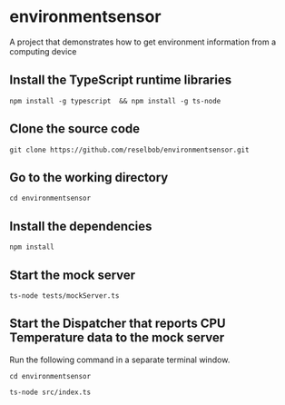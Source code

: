 # environmentsensor
A project that demonstrates how to get environment information from a computing device

## Install the TypeScript runtime libraries

`npm install -g typescript  && npm install -g ts-node`

## Clone the source code

`git clone https://github.com/reselbob/environmentsensor.git`

## Go to the working directory

`cd environmentsensor`

## Install the dependencies

`npm install`

## Start the mock server

`ts-node tests/mockServer.ts`

## Start the Dispatcher that reports CPU Temperature data to the mock server

Run the following command in a separate terminal window.

`cd environmentsensor`

`ts-node src/index.ts`

